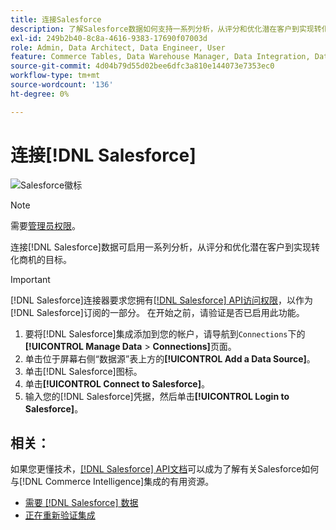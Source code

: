 ```yaml
---
title: 连接Salesforce
description: 了解Salesforce数据如何支持一系列分析，从评分和优化潜在客户到实现转化机会的目标。
exl-id: 249b2b40-8c8a-4616-9383-17690f07003d
role: Admin, Data Architect, Data Engineer, User
feature: Commerce Tables, Data Warehouse Manager, Data Integration, Data Import/Export
source-git-commit: 4d04b79d55d02bee6dfc3a810e144073e7353ec0
workflow-type: tm+mt
source-wordcount: '136'
ht-degree: 0%

---
```


# 连接[!DNL Salesforce]

![Salesforce徽标](../../../assets/Salesforce_Logo.png)

>[!NOTE]
>
>需要[管理员权限](../../../administrator/user-management/user-management.md)。

连接[!DNL Salesforce]数据可启用一系列分析，从评分和优化潜在客户到实现转化商机的目标。

>[!IMPORTANT]
>
>[!DNL Salesforce]连接器要求您拥有[[!DNL Salesforce] API访问权限](../integrations/salesforce.md)，以作为[!DNL Salesforce]订阅的一部分。 在开始之前，请验证是否已启用此功能。

1. 要将[!DNL Salesforce]集成添加到您的帐户，请导航到`Connections`下的&#x200B;**[!UICONTROL Manage Data** > **Connections]**&#x200B;页面。
1. 单击位于屏幕右侧“数据源”表上方的&#x200B;**[!UICONTROL Add a Data Source]**。
1. 单击[!DNL Salesforce]图标。
1. 单击&#x200B;**[!UICONTROL Connect to Salesforce]**。
1. 输入您的[!DNL Salesforce]凭据，然后单击&#x200B;**[!UICONTROL Login to Salesforce]**。

## 相关：

如果您更懂技术，[[!DNL Salesforce] API文档](https://developer.salesforce.com/docs/atlas.en-us.api_rest.meta/api_rest/intro_what_is_rest_api.htm)可以成为了解有关Salesforce如何与[!DNL Commerce Intelligence]集成的有用资源。

* [需要 [!DNL Salesforce] 数据](../integrations/salesforce-data.md)
* [正在重新验证集成](https://experienceleague.adobe.com/docs/commerce-knowledge-base/kb/how-to/mbi-reauthenticating-integrations.html?lang=zh-Hans)
